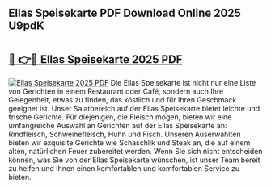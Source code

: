 ## Ellas Speisekarte PDF Download Online 2025 U9pdK

# <h2><a href="http://gc8806.nevu.top/?p=Ellas+Speisekarte">🔗 👉🔴 Ellas Speisekarte 2025 PDF</a></h2>

[![Ellas Speisekarte 2025 PDF](https://i.imgur.com/dBaPXMq.png)](http://gc8806.nevu.top/?p=Ellas+Speisekarte)
Die Ellas Speisekarte ist nicht nur eine Liste von Gerichten in einem Restaurant oder Café, sondern auch Ihre Gelegenheit, etwas zu finden, das köstlich und für Ihren Geschmack geeignet ist. Unser Salatbereich auf der Ellas Speisekarte bietet leichte und frische Gerichte. Für diejenigen, die Fleisch mögen, bieten wir eine umfangreiche Auswahl an Gerichten auf der Ellas Speisekarte an: Rindfleisch, Schweinefleisch, Huhn und Fisch. Unseren Auserwählten bieten wir exquisite Gerichte wie Schaschlik und Steak an, die auf einem alten, natürlichen Feuer zubereitet werden. Wenn Sie sich nicht entscheiden können, was Sie von der Ellas Speisekarte wünschen, ist unser Team bereit zu helfen und Ihnen einen komfortablen und komfortablen Service zu bieten.
